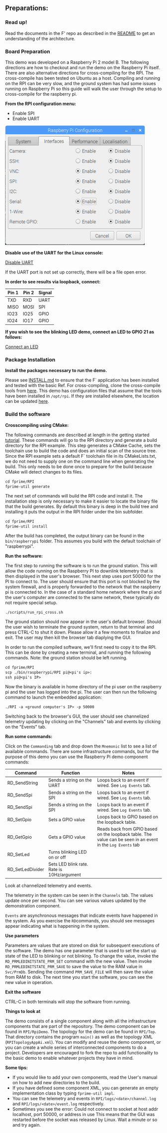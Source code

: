 ## Preparations:

### Read up!

Read the documents in the F' repo as described in the [README](../README.md) to get an understanding of the architecture.

### Board Preparation

This demo was developed on a Raspberry Pi 2 model B. The following directions are how to checkout and run the demo on the Raspberry Pi itself. There are also alternative directions for cross-compiling for the RPI. The cross-compile has been tested on Ubuntu as a host. Compiling and running on the RPI can be very slow, and the ground system has had some issues running on Raspberry Pi so this guide will walk the user through the setup to cross-compile for the raspberry pi.

**From the RPI configuration menu:**

 * Enable SPI
 * Enable UART
 
 ![`Raspberry Pi Config`](img/pi_cfg.png "Pi Config")
 
**Disable use of the UART for the Linux console:**

[Disable UART](https://www.raspberrypi.org/documentation/configuration/uart.md)

If the UART port is not set up correctly, there will be a file open error.
 
**In order to see results via loopback, connect:**


|Pin 1|Pin 2|Signal|
|---|---|---|
|TXD|RXD|UART|
|MISO|MOSI|SPI|
|IO23|IO25|GPIO|
|IO24|IO17|GPIO|

**If you wish to see the blinking LED demo, connect an LED to GPIO 21 as follows:**

[Connect an LED](https://thepihut.com/blogs/raspberry-pi-tutorials/27968772-turning-on-an-led-with-your-raspberry-pis-gpio-pins)
 
### Package Installation

**Install the packages necessary to run the demo.** 

Please see [INSTALL.md](../INSTALL.md) to ensure that the F´ application has been installed and tested with the basic Ref. For cross-compiling, clone the cross-compile tools from [here](https://github.com/raspberrypi/tools). This demo has configuration files that assume that the tools have been installed in `/opt/rpi`. If they are installed elsewhere, the location can be updated [here](../cmake/toolchain/raspberrypi.cmake).

### Build the software

**Crosscompiling using CMake:**

The following commands are described at length in the getting started [tutorial](../docs/Tutorials/GettingStarted/Tutorial.md). These commands will
go to the RPI directory and generate a build directory for the RPI example. This step generates a CMake Cache, sets the toolchain use to build the
code and does an initial scan of the source tree. Since the RPI example sets a default F´ toolchain file in its CMakeLists.txt, we do not need to 
supply one on the command line when generating the build. This only needs to be done once to prepare for the build because CMake will detect
changes to its files.

```
cd fprime/RPI
fprime-util generate
```

The next set of commands will build the RPI code and install it.  The installation step is only necessary to make it easier to locate the binary
file that the build generates. By default this binary is deep in the build tree and installing it puts the output in the RPI folder under the
bin subfolder. 

```
cd fprime/RPI
fprime-util install 
```

After the build has completed, the output binary can be found in the `bin/raspberrypi` folder. This assumes you build with the default toolchain
of "raspberrypi".

**Run the software:**

The first step to running the software is to run the ground station. This will allow the code running on the Raspberry PI to downlink telemetry
that is then displayed in the user's browser. This next step uses port 50000 for the PI to connect to. The user should ensure that this port
is not blocked by the system firewall, and is properly forwarded to the network that the raspberry pi is connected to.  In the case of a standard
home network where the pi and the user's computer are connected to the same network, these typically do not require special setup.

```
./scripts/run_rpi_cross.sh
```
The ground station should now appear in the user's default browser. Should the user wish to terminate the ground system, return to that terminal
and press CTRL-C to shut it down. Please allow it a few moments to finalize and exit.  The user may then kill the browser tab diaplying the GUI.


In order to run the compiled software, we'll first need to copy it to the RPI. This can be done by creating a new terminal, and running the
following commands. Note: the ground station should be left running.

```
cd fprime/RPI
scp ./bin/raspberrypi/RPI pi@<pi's ip>:
ssh pi@<pi's IP>
```

Now the binary is available in home directory of the pi user on the raspberry pi and the user has logged into the pi. The user can then run the
following command to launch the embedded application:

```
./RPI -a <ground computer's IP> -p 50000
```

Switching back to the browser's GUI, the user should see channelized telemetry updating by clicking on the "Channels" tab and events by clicking
on the "Events" tab.

**Run some commands:**

Click on the `Commanding` tab and drop down the `Mnemonic` list to see a list of available commands. There are some infrastructure commands, but for the purpose of this demo you can use the Raspberry Pi demo component commands:

|Command|Function|Notes|
|---|---|---|
|RD_SendString|Sends a string on the UART|Loops back to an event if wired. See `Log Events` tab.|
|RD_SendSpi|Sends a string on the SPI|Loops back to an event if wired. See `Log Events` tab.|
|RD_SendSpi|Sends a string on the SPI|Loops back to an event if wired. See `Log Events` tab.|
|RD_SetGpio|Sets a GPIO value|Loops back to GPIO based on the loopback table.|
|RD_GetGpio|Gets a GPIO value|Reads back from GPIO based on the loopback table. The value can be seen in an event in the `Log Events` tab|
|RD_SetLed|Turns blinking LED on or off|
|RD_SetLedDivider|Sets LED blink rate. Rate is 10Hz/argument|

Look at channelized telemetry and events.

The telemetry in the system can be seen in the `Channels` tab. The values update once per second. You can see various values updated by the demonstration component.

`Events` are asynchronous messages that indicate events have happened in the system. As you exercise the `RD`commands, you should see messages appear indicating what is happening in the system.

**Use parameters**

Parameters are values that are stored on disk for subsequent executions of the software. The demo has one parameter that is used to set the start up state of the LED to blinking or not blinking. To change the value, invoke the `RD_PRMLEDINITSTATE_PRM_SET` command with the new value. Then invoke `RD_PRMLEDINITSTATE_PRM_SAVE` to save the value to the RAM value in `Svc/PrmDb`. Sending the command `PRM_SAVE_FILE` will then save the value from RAM to disk. The next time you start the software, you can see the new value in operation.

**Exit the software**

CTRL-C in both terminals will stop the software from running.

**Things to look at**

The demo consists of a single component along with all the infrastructure components that are part of the repository. The demo component can be found in `RPI/RpiDemo`. The topology for the demo can be found in `RPI/Top`. That directory contains the program `main()` as well as the topology XML (`RPITopologyAppAi.xml`). You can modify and reuse the demo component, or you can create a whole series of interconnected components to do a project. Developers are encouraged to fork the repo to add functionality to the basic demo to enable whatever projects they have in mind.

**Some tips:**

 * If you would like to add your own components, read the User's manual on how to add new directories to the build.
 * If you have defined some component XML, you can generate an empty implementation class by typing `fprime-util impl`. 
 * You can see the telemetry and events in `RPI/logs/<date>/channel.log` and `RPI/logs/<date>/event.log` respectively.
 * Sometimes you see the error: Could not connect to socket at host addr localhost, port 50000, or address in use
This means that the GUI was restarted before the socket was released by Linux. Wait a minute or so and try again.

